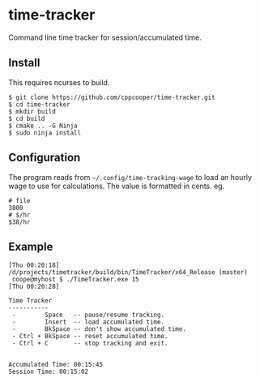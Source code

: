 # time-tracker
Command line time tracker for session/accumulated time.

## Install
This requires ncurses to build.

```shell
$ git clone https://github.com/cppcooper/time-tracker.git
$ cd time-tracker
$ mkdir build
$ cd build
$ cmake .. -G Ninja
$ sudo ninja install
```

## Configuration
The program reads from `~/.config/time-tracking-wage` to load an hourly wage to use for calculations. The value is formatted in cents. eg.
```
# file
3800
# $/hr
$38/hr

```

## Example
```
[Thu 00:20:18] /d/projects/timetracker/build/bin/TimeTracker/x64_Release (master)
 coope@myhost $ ./TimeTracker.exe 15
[Thu 00:20:28]

Time Tracker
-----------
 -        Space   -- pause/resume tracking.
 -        Insert  -- load accumulated time.
 -        BkSpace -- don't show accumulated time.
 - Ctrl + BkSpace -- reset accumulated time.
 - Ctrl + C       -- stop tracking and exit.


Accumulated Time: 00:15:45
Session Time: 00:15:02
```
